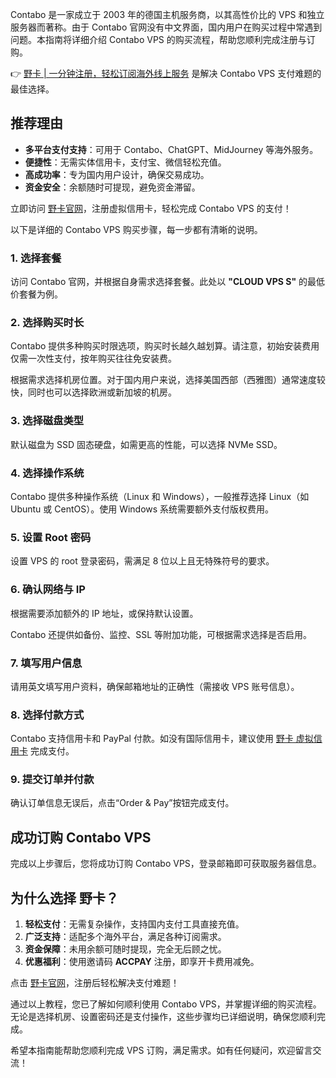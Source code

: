 Contabo 是一家成立于 2003 年的德国主机服务商，以其高性价比的 VPS 和独立服务器而著称。由于 Contabo 官网没有中文界面，国内用户在购买过程中常遇到问题。本指南将详细介绍 Contabo VPS 的购买流程，帮助您顺利完成注册与订购。

👉 [野卡 | 一分钟注册，轻松订阅海外线上服务](https://bit.ly/bewildcard) 是解决 Contabo VPS 支付难题的最佳选择。

## 推荐理由
- **多平台支付支持**：可用于 Contabo、ChatGPT、MidJourney 等海外服务。
- **便捷性**：无需实体信用卡，支付宝、微信轻松充值。
- **高成功率**：专为国内用户设计，确保交易成功。
- **资金安全**：余额随时可提现，避免资金滞留。

立即访问 [野卡官网](https://bit.ly/bewildcard)，注册虚拟信用卡，轻松完成 Contabo VPS 的支付！

以下是详细的 Contabo VPS 购买步骤，每一步都有清晰的说明。

### 1. 选择套餐
访问 Contabo 官网，并根据自身需求选择套餐。此处以 **"CLOUD VPS S"** 的最低价套餐为例。

### 2. 选择购买时长
Contabo 提供多种购买时限选项，购买时长越久越划算。请注意，初始安装费用仅需一次性支付，按年购买往往免安装费。

根据需求选择机房位置。对于国内用户来说，选择美国西部（西雅图）通常速度较快，同时也可以选择欧洲或新加坡的机房。

### 3. 选择磁盘类型
默认磁盘为 SSD 固态硬盘，如需更高的性能，可以选择 NVMe SSD。

### 4. 选择操作系统
Contabo 提供多种操作系统（Linux 和 Windows），一般推荐选择 Linux（如 Ubuntu 或 CentOS）。使用 Windows 系统需要额外支付版权费用。

### 5. 设置 Root 密码
设置 VPS 的 root 登录密码，需满足 8 位以上且无特殊符号的要求。

### 6. 确认网络与 IP
根据需要添加额外的 IP 地址，或保持默认设置。

Contabo 还提供如备份、监控、SSL 等附加功能，可根据需求选择是否启用。

### 7. 填写用户信息
请用英文填写用户资料，确保邮箱地址的正确性（需接收 VPS 账号信息）。

### 8. 选择付款方式
Contabo 支持信用卡和 PayPal 付款。如没有国际信用卡，建议使用 [野卡 虚拟信用卡](https://bit.ly/bewildcard) 完成支付。

### 9. 提交订单并付款
确认订单信息无误后，点击“Order & Pay”按钮完成支付。

## 成功订购 Contabo VPS
完成以上步骤后，您将成功订购 Contabo VPS，登录邮箱即可获取服务器信息。

## 为什么选择 野卡？
1. **轻松支付**：无需复杂操作，支持国内支付工具直接充值。
2. **广泛支持**：适配多个海外平台，满足各种订阅需求。
3. **资金保障**：未用余额可随时提现，完全无后顾之忧。
4. **优惠福利**：使用邀请码 **ACCPAY** 注册，即享开卡费用减免。

点击 [野卡官网](https://bit.ly/bewildcard)，注册后轻松解决支付难题！

通过以上教程，您已了解如何顺利使用 Contabo VPS，并掌握详细的购买流程。无论是选择机房、设置密码还是支付操作，这些步骤均已详细说明，确保您顺利完成。

希望本指南能帮助您顺利完成 VPS 订购，满足需求。如有任何疑问，欢迎留言交流！